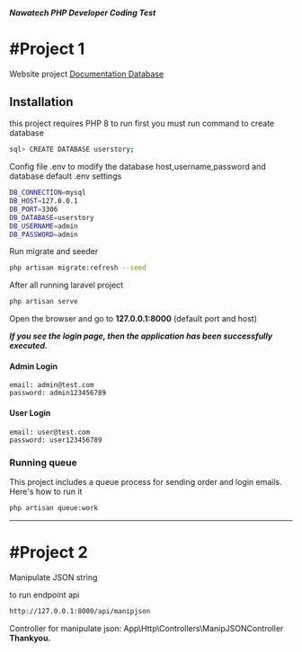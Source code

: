 ##### Nawatech PHP Developer Coding Test
# #Project 1
Website project
[Documentation Database](https://github.com/androjovi/nawatechCodingTest/blob/master/DocumentationDatabase.pdf)
## Installation

this project requires PHP 8 to run
first you must run command to create database
```sh
sql> CREATE DATABASE userstory;
```

Config file .env to modify the database host,username,password and database
default .env settings
```sh
DB_CONNECTION=mysql
DB_HOST=127.0.0.1
DB_PORT=3306
DB_DATABASE=userstory
DB_USERNAME=admin
DB_PASSWORD=admin
```

Run migrate and seeder

```sh
php artisan migrate:refresh --seed
```

After all running laravel project

```sh
php artisan serve
```

Open the browser and go to **127.0.0.1:8000** (default port and host)

***If you see the login page, then the application has been successfully executed.***

#### Admin Login
```
email: admin@test.com
password: admin123456789
```
#### User Login
```
email: user@test.com
password: user123456789
```

### Running queue

This project includes a queue process for sending order and login emails. Here's how to run it

```sh
php artisan queue:work
```
---
# #Project 2

Manipulate JSON string

to run endpoint api
```sh
http://127.0.0.1:8000/api/manipjson
```

Controller for manipulate json: App\Http\Controllers\ManipJSONController
**Thankyou.**
